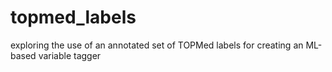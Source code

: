 # topmed_labels
exploring the use of an annotated set of TOPMed labels for creating an ML-based variable tagger
